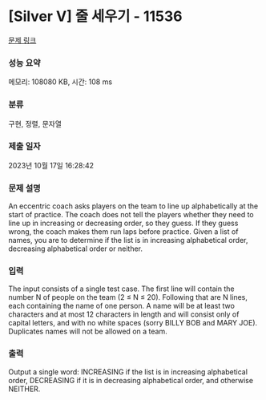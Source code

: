 # [Silver V] 줄 세우기 - 11536 

[문제 링크](https://www.acmicpc.net/problem/11536) 

### 성능 요약

메모리: 108080 KB, 시간: 108 ms

### 분류

구현, 정렬, 문자열

### 제출 일자

2023년 10월 17일 16:28:42

### 문제 설명

<p>An eccentric coach asks players on the team to line up alphabetically at the start of practice. The coach does not tell the players whether they need to line up in increasing or decreasing order, so they guess. If they guess wrong, the coach makes them run laps before practice. Given a list of names, you are to determine if the list is in increasing alphabetical order, decreasing alphabetical order or neither.</p>

### 입력 

 <p>The input consists of a single test case. The first line will contain the number N of people on the team (2 ≤ N ≤ 20). Following that are N lines, each containing the name of one person. A name will be at least two characters and at most 12 characters in length and will consist only of capital letters, and with no white spaces (sorry BILLY BOB and MARY JOE). Duplicates names will not be allowed on a team.</p>

### 출력 

 <p>Output a single word: INCREASING if the list is in increasing alphabetical order, DECREASING if it is in decreasing alphabetical order, and otherwise NEITHER.</p>

